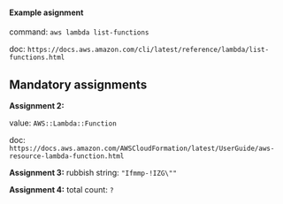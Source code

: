 #### Example asignment

command: `aws lambda list-functions`

doc: `https://docs.aws.amazon.com/cli/latest/reference/lambda/list-functions.html`

## Mandatory assignments

**Assignment 2:**

value: `AWS::Lambda::Function`

doc: `https://docs.aws.amazon.com/AWSCloudFormation/latest/UserGuide/aws-resource-lambda-function.html`

**Assignment 3:**
rubbish string: `"Ifmmp-!IZG\""`

**Assignment 4:**
total count: `?`
